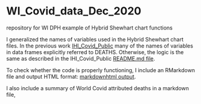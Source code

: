 # WI_Covid_data_Dec_2020
repository for WI DPH example of Hybrid Shewhart chart functions

I generalized the names of variables used in the Hybrid Shewhart chart files.  In the previous work [IHI_Covid_Public](https://github.com/klittle314/IHI_Covid_Public) many of the names of variables in data frames explicitly referred to DEATHS.  Otherwise, the logic is the same as described in the IHI_Covid_Public [README.md file](https://github.com/klittle314/IHI_Covid_Public/blob/main/README.md).

To check whether the code is properly functioning, I include an RMarkdown file and output HTML format: [markdown]()[html output](https://github.com/klittle314/WI_Covid_data_Dec_2020/blob/master/Wisc-data-Dec-2020.htm).

I also include a summary of World Covid attributed deaths in a markdown file, 
